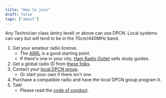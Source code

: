 ```yaml
---
title: "How to join"
draft: false
tags: ["about"]
---
```


Any Technician class (entry level) or above can use DPCN. Local systems can vary but will tend to be in the 70cm/440MHz band.

<!--more-->

1. Get your amateur radio license.
   * The [ARRL](http://www.arrl.org/getting-licensed) is a good starting point.
   * If there's one in your city, [Ham Radio Outlet](https://www.hamradio.com) sells study guides.
1. Get a global radio ID from [these folks](https://radioid.net).
1. Contact your [local DPCN group](/system).
   * Or start your own if there isn't one.
1. Purchase a compatible radio and have the local DPCN group program it.
1. Talk!
   * Please read the [code of conduct](/about/code-of-conduct).